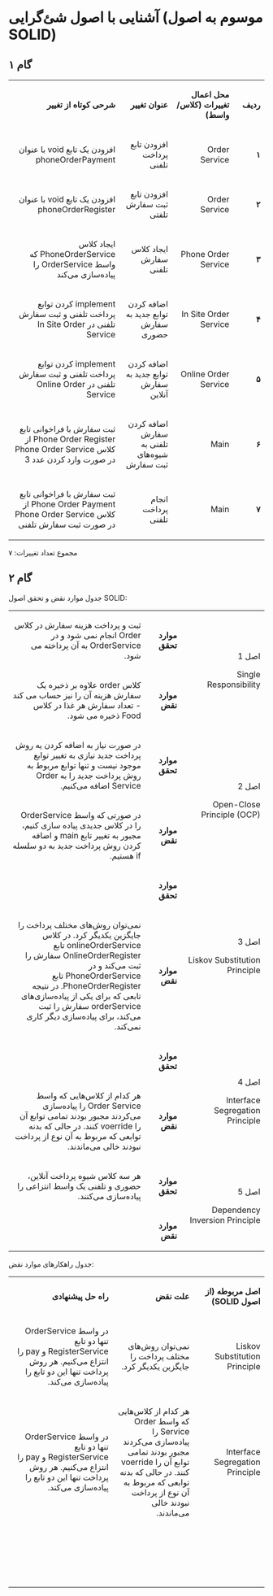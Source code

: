 # آشنایی با اصول شئ‌گرایی (موسوم به اصول SOLID)

## گام ۱

<table dir='rtl'>
<tbody>
<tr>
<td width="64">
<p><strong>ردیف</strong></p>
</td>
<td width="198">
<p><strong>محل اعمال تغییرات (کلاس/واسط)</strong></p>
</td>
<td width="141">
<p><strong>عنوان تغییر</strong></p>
</td>
<td width="292">
<p><strong>شرحی کوتاه از تغییر</strong></p>
</td>
</tr>
<tr>
<td width="64">
<p><strong>۱</strong></p>
</td>
<td width="198">
<p>Order Service</p>
</td>
<td width="141">
<p>افزودن تابع پرداخت تلفنی</p>
</td>
<td width="292">
<p>افزودن یک تابع void با عنوان phoneOrderPayment</p>
</td>
</tr>
<tr>
<td width="64">
<p><strong>۲</strong></p>
</td>
<td width="198">
<p>Order Service</p>
</td>
<td width="141">
<p>افزودن تابع ثبت سفارش تلفتی</p>
</td>
<td width="292">
<p>افزودن یک تابع void با عنوان phoneOrderRegister</p>
</td>
</tr>
<tr>
<td width="64">
<p><strong>۳</strong></p>
</td>
<td width="198">
<p>Phone Order Service</p>
</td>
<td width="141">
<p>ایجاد کلاس سفارش تلفنی</p>
</td>
<td width="292">
<p>ایجاد کلاس PhoneOrderService که واسط OrderService را پیاده‌سازی می‌کند</p>
</td>
</tr>
<tr>
<td width="64">
<p><strong>۴</strong></p>
</td>
<td width="198">
<p>In Site Order Service</p>
</td>
<td width="141">
<p>اضافه کردن توابع جدید به سفارش حضوری</p>
</td>
<td width="292">
<p>implement کردن توابع پرداخت تلفنی و ثبت سفارش تلفنی در In Site Order Service</p>
</td>
</tr>
<tr>
<td width="64">
<p><strong>۵</strong></p>
</td>
<td width="198">
<p>Online Order Service</p>
</td>
<td width="141">
<p>اضافه کردن توابع جدید به سفارش آنلاین</p>
</td>
<td width="292">
<p>implement کردن توابع پرداخت تلفنی و ثبت سفارش تلفنی در Online Order Service</p>
</td>
</tr>
<tr>
<td width="64">
<p><strong>۶</strong></p>
</td>
<td width="198">
<p>Main</p>
</td>
<td width="141">
<p>اضافه کردن سفارش تلفنی به شیوه‌های ثبت سفارش</p>
</td>
<td width="292">
<p>ثبت سفارش با فراخوانی تابع Phone Order Register از کلاس Phone Order Service در صورت وارد کردن عدد 3</p>
</td>
</tr>
<tr>
<td width="64">
<p><strong>۷</strong></p>
</td>
<td width="198">
<p>Main</p>
</td>
<td width="141">
<p>انجام پرداخت تلفنی</p>
</td>
<td width="292">
<p>ثبت سفارش با فراخوانی تابع Phone Order Payment از کلاس Phone Order Service در صورت ثبت سفارش تلفنی</p>
</td>
</tr>
</tbody>
</table>

مجموع تعداد تغییرات: ۷

## گام ۲

جدول موارد نقض و تحقق اصول SOLID:

<table dir='rtl'>
<tbody>
<tr>
<td rowspan="2" width="240">
<p>اصل 1</p>
<p>Single Responsibility</p>
</td>
<td width="95">
<p><strong>موارد تحقق</strong></p>
</td>
<td width="454">
<p>ثبت و پرداخت هزینه سفارش در کلاس Order انجام نمی شود و در OrderService به آن پرداخته می شود.</p>
</td>
</tr>
<tr>
<td>
<p><strong>موارد نقض</strong></p>
</td>
<td>
<p>کلاس order علاوه بر ذخیره یک سفارش هزینه آن را نیز حساب می کند - تعداد سفارش هر غذا در کلاس Food ذخیره می شود.</p>
</td>
</tr>
<tr>
<td rowspan="2">
<p>اصل 2</p>
<p>Open-Close Principle (OCP)</p>
</td>
<td>
<p><strong>موارد تحقق</strong></p>
</td>
<td>
<p>در صورت نیاز به اضافه کردن یه روش پرداخت جدید نیازی به تغییر توابع موجود نیست و تنها توابع مربوط به روش پرداخت جدید را به Order Service اضافه می‌کنیم.</p>
</td>
</tr>
<tr>
<td>
<p><strong>موارد نقض</strong></p>
</td>
<td>
<p>در صورتی که واسط OrderService را در کلاس جدیدی پیاده سازی کنیم، مجبور به تغییر تابع main و اضافه کردن روش پرداخت جدید به دو سلسله if هستیم.</p>
</td>
</tr>
<tr>
<td rowspan="2">
<p>اصل 3</p>
<p>Liskov Substitution Principle</p>
</td>
<td>
<p><strong>موارد تحقق</strong></p>
</td>
<td>
<p>&nbsp;</p>
</td>
</tr>
<tr>
<td>
<p><strong>موارد نقض</strong></p>
</td>
<td>
<p>نمی‌توان روش‌های مختلف پرداخت را جایگزین یکدیگر کرد. در کلاس onlineOrderService تابع OnlineOrderRegister سفارش را ثبت می‌کند و در PhoneOrderService تابع PhoneOrderRegister. در نتیجه تابعی که برای یکی از پیاده‌سازی‌های orderService سفارش را ثبت می‌کند، برای پیاده‌سازی دیگر کاری نمی‌کند.</p>
</td>
</tr>
<tr>
<td rowspan="2">
<p>اصل 4</p>
<p>Interface Segregation Principle</p>
</td>
<td>
<p><strong>موارد تحقق</strong></p>
</td>
<td>
<p>&nbsp;</p>
</td>
</tr>
<tr>
<td>
<p><strong>موارد نقض</strong></p>
</td>
<td>
<p>هر کدام از کلاس‌هایی که واسط Order Service را پیاده‌سازی می‌کردند مجبور بودند تمامی توابع آن را voerride کنند. در حالی که بدنه توابعی که مربوط به آن نوع از پرداخت نبودند خالی می‌ماندند.</p>
</td>
</tr>
<tr>
<td rowspan="2">
<p>اصل 5</p>
<p>Dependency Inversion Principle</p>
</td>
<td>
<p><strong>موارد تحقق</strong></p>
</td>
<td>
<p>هر سه کلاس شیوه پرداخت آنلاین، حضوری و تلفنی یک واسط انتزاعی را پیاده‌سازی می‌کنند.</p>
</td>
</tr>
<tr>
<td>
<p><strong>موارد نقض</strong></p>
</td>
<td>
<p>&nbsp;</p>
</td>
</tr>
</tbody>
</table>

جدول راهکارهای موارد نقض:

<table dir='rtl'>
<tbody>
<tr>
<td width="168">
<p><strong>اصل مربوطه (از اصول </strong><strong>SOLID</strong><strong>)</strong></p>
</td>
<td width="246">
<p><strong>علت نقض</strong></p>
</td>
<td width="284">
<p><strong>راه حل پیشنهادی</strong></p>
</td>
</tr>
<tr>
<td width="168">
<p>Liskov Substitution Principle</p>
</td>
<td width="246">
<p>نمی‌توان روش‌های مختلف پرداخت را جایگزین یکدیگر کرد.</p>
</td>
<td width="284">
<p>در واسط OrderService تنها دو تابع RegisterService و pay را انتزاع می‌کنیم. هر روش پرداخت تنها این دو تابع را پیاده‌سازی می‌کند.</p>
</td>
</tr>
<tr>
<td width="168">
<p>Interface Segregation Principle</p>
</td>
<td width="246">
<p>هر کدام از کلاس‌هایی که واسط Order Service را پیاده‌سازی می‌کردند مجبور بودند تمامی توابع آن را voerride کنند. در حالی که بدنه توابعی که مربوط به آن نوع از پرداخت نبودند خالی می‌ماندند.</p>
</td>
<td width="284">
<p>در واسط OrderService تنها دو تابع RegisterService و pay را انتزاع می‌کنیم. هر روش پرداخت تنها این دو تابع را پیاده‌سازی می‌کند.</p>
</td>
</tr>
<tr>
<td width="168">
<p>&nbsp;</p>
</td>
<td width="246">
<p>&nbsp;</p>
</td>
<td width="284">
<p>&nbsp;</p>
</td>
</tr>
<tr>
<td width="168">
<p>&nbsp;</p>
</td>
<td width="246">
<p>&nbsp;</p>
</td>
<td width="284">
<p>&nbsp;</p>
</td>
</tr>
</tbody>
</table>
